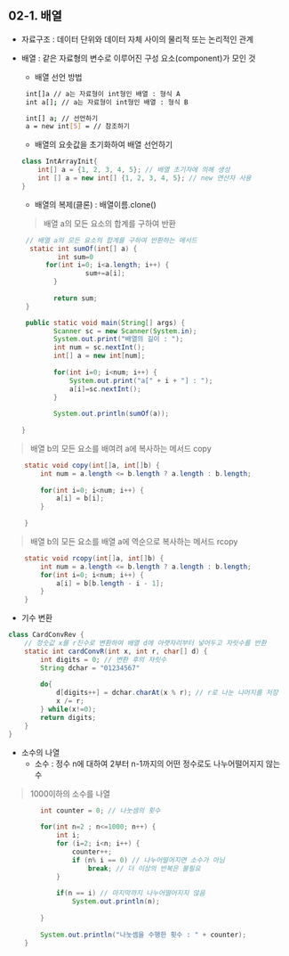 ## 02-1. 배열
- 자료구조 : 데이터 단위와 데이터 자체 사이의 물리적 또는 논리적인 관계
- 배열 : 같은 자료형의 변수로 이루어진 구성 요소(component)가 모인 것
   - 배열 선언 방법
   ```sh
    int[]a // a는 자료형이 int형인 배열 : 형식 A
    int a[]; // a는 자료형이 int형인 배열 : 형식 B
    ```
  
   ```sh
    int[] a; // 선언하기
    a = new int[5] = // 참조하기
   ```
  
   - 배열의 요솟값을 초기화하여 배열 선언하기
    ```java
    class IntArrayInit{
        int[] a = {1, 2, 3, 4, 5}; // 배열 초기자에 의해 생성
        int [] a = new int[] {1, 2, 3, 4, 5}; // new 연산자 사용
    }
    ```
  
   - 배열의 복제(클론) : 배열이름.clone()
   
   
   > 배열 a의 모든 요소의 합계를 구하여 반환


    ```java
	 // 배열 a의 모든 요소의 합계를 구하여 반환하는 메서드
	  static int sumOf(int[] a) {
	         int sum=0
          for(int i=0; i<a.length; i++) {
			        sum+=a[i];
		    }
		
		    return sum;
	 }

	 public static void main(String[] args) {
            Scanner sc = new Scanner(System.in);
            System.out.print("배열의 길이 : ");
            int num = sc.nextInt();
            int[] a = new int[num];
            
            for(int i=0; i<num; i++) {
                System.out.print("a[" + i + "] : ");
                a[i]=sc.nextInt();
            }
            
            System.out.println(sumOf(a));
		
	}
    ```

>배열 b의 모든 요소를 배여려 a에 복사하는 메서드 copy
```java
	static void copy(int[]a, int[]b) {
		int num = a.length <= b.length ? a.length : b.length;
		
		for(int i=0; i<num; i++) {
			a[i] = b[i];
		}
		
	}
```

>배열 b의 모든 요소를 배열 a에 역순으로 복사하는 메서드 rcopy
```java
	static void rcopy(int[]a, int[]b) {
		int num = a.length <= b.length ? a.length : b.length;
		for(int i=0; i<num; i++) {
			a[i] = b[b.length - i - 1];
		}
	}

```

    
- 기수 변환


```java
class CardConvRev {
    // 정숫값 x를 r진수로 변환하여 배열 d에 아랫자리부터 넣어두고 자릿수를 반환
    static int cardConvR(int x, int r, char[] d) {
        int digits = 0; // 변환 후의 자릿수
        String dchar = "01234567"
    
        do{
            d[digits++] = dchar.charAt(x % r); // r로 나눈 나머지를 저장
            x /= r;
        } while(x!=0);
        return digits;
    }
}

```

- 소수의 나열
   - 소수 : 정수 n에 대하여 2부터 n-1까지의 어떤 정수로도 나누어떨어지지 않는 수
   
 > 1000이하의 소수를 나열
```java
		int counter = 0; // 나눗셈의 횟수
		
		for(int n=2 ; n<=1000; n++) {
			int i;
			for (i=2; i<n; i++) {
				counter++;
				if (n% i == 0) // 나누어떨어지면 소수가 아님
					break; // 더 이상의 반복은 불필요
			}
			
			if(n == i) // 마지막까지 나누어떨어지지 않음
				System.out.println(n);
			
		}
		
		System.out.println("나눗셈을 수행한 횟수 : " + counter);
	}
```